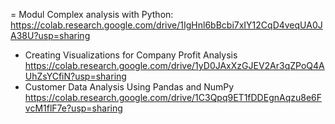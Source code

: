 = Modul Complex analysis with Python:
https://colab.research.google.com/drive/1IgHnl6bBcbi7xIY12CqD4veqUA0JA38U?usp=sharing
- Creating Visualizations for Company Profit Analysis
https://colab.research.google.com/drive/1yD0JAxXzGJEV2Ar3qZPoQ4AUhZsYCfiN?usp=sharing
- Customer Data Analysis Using Pandas and NumPy
https://colab.research.google.com/drive/1C3Qpq9ET1fDDEgnAqzu8e6FvcM1flF7e?usp=sharing

